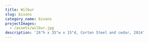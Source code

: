 ```yaml
---
title: Wilbur
slug: bisons
category_name: bisons
projectImages:
  - /assets/wilbur.jpg
description: '26"h x 35"w x 15"d, Corten Steel and cedar, 2014'
---
```


